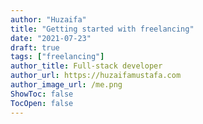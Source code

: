 ```yaml
---
author: "Huzaifa"
title: "Getting started with freelancing"
date: "2021-07-23"
draft: true
tags: ["freelancing"]
author_title: Full-stack developer
author_url: https://huzaifamustafa.com
author_image_url: /me.png
ShowToc: false
TocOpen: false
---
```


